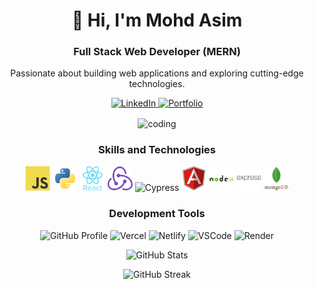 <h1 align="center">👋 Hi, I'm Mohd Asim</h1>
<h3 align="center">Full Stack Web Developer (MERN)</h3>
<p align="center">Passionate about building web applications and exploring cutting-edge technologies.</p>

<p align="center">
  <a href="https://www.linkedin.com/in/mohd-asim-8688061b2/" target="_blank">
    <img src="https://img.shields.io/badge/LinkedIn-Connect-blue?style=for-the-badge&logo=linkedin" alt="LinkedIn">
  </a>
  <a href="https://asimji.github.io/" target="_blank">
    <img src="https://img.shields.io/badge/Portfolio-Visit-brightgreen?style=for-the-badge" alt="Portfolio">
  </a>
</p>

<p align="center">
<img align="center" alt="coding"  src="https://media.giphy.com/media/L1R1tvI9svkIWwpVYr/giphy.gif">
</p>


<!-- https://media.giphy.com/media/L1R1tvI9svkIWwpVYr/giphy.gif -->



<h3 align="center">Skills and Technologies</h3>
<p align="center" padding="5vh">
  <img src="https://raw.githubusercontent.com/devicons/devicon/master/icons/javascript/javascript-original.svg" alt="JavaScript" width="40" height="40"/>
  <img src="https://raw.githubusercontent.com/devicons/devicon/master/icons/python/python-original.svg" alt="Python" width="40" height="40"/>
  <img src="https://raw.githubusercontent.com/devicons/devicon/master/icons/react/react-original-wordmark.svg" alt="React" width="40" height="40"/>
  <img src="https://raw.githubusercontent.com/devicons/devicon/master/icons/redux/redux-original.svg" alt="Redux" width="40" height="40"/>
  <img src="https://raw.githubusercontent.com/simple-icons/simple-icons/6e46ec1fc23b60c8fd0d2f2ff46db82e16dbd75f/icons/cypress.svg" alt="Cypress" width="40" height="40"/>
  <img src="https://raw.githubusercontent.com/devicons/devicon/master/icons/angularjs/angularjs-original.svg" alt="Angular" width="40" height="40"/>
  <img src="https://raw.githubusercontent.com/devicons/devicon/master/icons/nodejs/nodejs-original-wordmark.svg" alt="Node.js" width="40" height="40"/>
  <img src="https://raw.githubusercontent.com/devicons/devicon/master/icons/express/express-original-wordmark.svg" alt="Express.js" width="40" height="40"/>
  <img src="https://raw.githubusercontent.com/devicons/devicon/master/icons/mongodb/mongodb-original-wordmark.svg" alt="MongoDB" width="40" height="40"/>
</p>

<h3 align="center">Development Tools</h3>
<p align="center">
  <img src="https://img.shields.io/badge/GitHub-Profile-brightgreen?style=for-the-badge&logo=github" alt="GitHub Profile">
  <img src="https://img.shields.io/badge/Vercel-Deploy-brightgreen?style=for-the-badge&logo=vercel" alt="Vercel">
  <img src="https://img.shields.io/badge/Netlify-Deploy-brightgreen?style=for-the-badge&logo=netlify" alt="Netlify">
  <img src="https://img.shields.io/badge/VSCode-Editor-blue?style=for-the-badge&logo=visual-studio-code" alt="VSCode">
  <img src="https://img.shields.io/badge/Render-Hosting-blue?style=for-the-badge" alt="Render">
</p>

<p align="center">
  <img src="https://github-readme-stats.vercel.app/api?username=asimji&show_icons=true&locale=en" alt="GitHub Stats">
</p>

<p align="center">
  <img src="https://github-readme-streak-stats.herokuapp.com/?user=asimji" alt="GitHub Streak">
</p>

